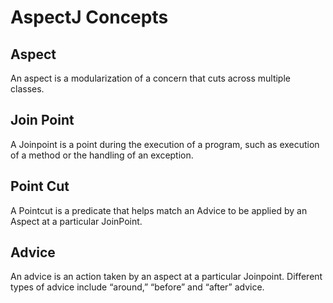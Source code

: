 # AspectJ Concepts

## Aspect
An aspect is a modularization of a concern that cuts across multiple classes.

## Join Point
A Joinpoint is a point during the execution of a program, such as execution of 
a method or the handling of an exception.

## Point Cut
A Pointcut is a predicate that helps match an Advice to be applied by an Aspect at a particular JoinPoint.

## Advice
An advice is an action taken by an aspect at a particular Joinpoint. 
Different types of advice include “around,” “before” and “after” advice.
